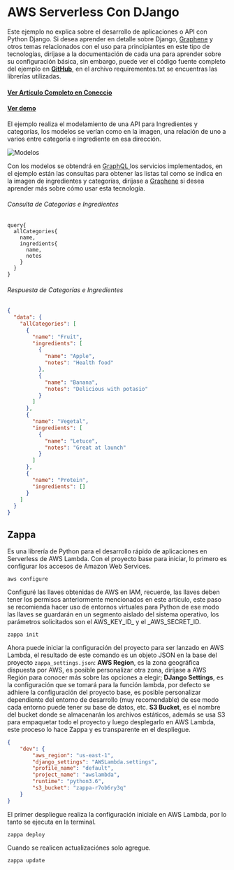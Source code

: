 # AWS Serverless Con DJango

Este ejemplo no explica sobre el desarrollo de aplicaciones o API con Python Django. Si desea aprender en detalle sobre Django, [Graphene](https://docs.graphene-python.org/projects/django/en/latest/) y otros temas relacionados con el uso para principiantes en este tipo de tecnologías, diríjase a la documentación de cada una para aprender sobre su configuración básica, sin embargo, puede ver el código fuente completo del ejemplo en [**GitHub**](https://github.com/SmartEmotions/AWSLambda-Python), en el archivo requirementes.txt se encuentras las librerías utilizadas.

#### [Ver Artículo Completo en Coneccio](https://coneccio.com/t/serverless-en-aws-lamda-con-python/39)

#### [Ver demo](https://osjfw3bchj.execute-api.us-east-1.amazonaws.com/dev/ingredients?query=query%7B%0A%20%20allCategories%7B%0A%20%20%20%20name%2C%0A%20%20%20%20ingredients%7B%0A%20%20%20%20%20%20name%2C%0A%20%20%20%20%20%20notes%0A%20%20%20%20%7D%0A%20%20%7D%0A%7D)

El ejemplo realiza el modelamiento de una API para Ingredientes y categorías, los modelos se verían como en la imagen, una relación de uno a varios entre categoría e ingrediente en esa dirección.

![Modelos](https://coneccio.com/uploads/default/original/1X/7d2f592300af493000fee893bfa1de41c74a5e5a.png)

Con los modelos se obtendrá en [GraphQL ](https://graphql.org/learn/)los servicios implementados, en el ejemplo están las consultas para obtener las listas tal como se indica en la imagen de ingredientes y categorías, diríjase a [Graphene](https://docs.graphene-python.org/projects/django/en/latest/) si desea aprender más sobre cómo usar esta tecnología.

###### Consulta de Categorías e Ingredientes

```
query{
  allCategories{
    name,
    ingredients{
      name,
      notes
    }
  }
}
```

###### Respuesta de Categorías e Ingredientes

```Json
{
  "data": {
    "allCategories": [
      {
        "name": "Fruit",
        "ingredients": [
          {
            "name": "Apple",
            "notes": "Health food"
          },
          {
            "name": "Banana",
            "notes": "Delicious with potasio"
          }
        ]
      },
      {
        "name": "Vegetal",
        "ingredients": [
          {
            "name": "Letuce",
            "notes": "Great at launch"
          }
        ]
      },
      {
        "name": "Protein",
        "ingredients": []
      }
    ]
  }
}
```

## Zappa

Es una librería de Python para el desarrollo rápido de aplicaciones en Serverless de AWS Lambda. Con el proyecto base para iniciar, lo primero es configurar los accesos de Amazon Web Services.

```
aws configure
```

Configuré las llaves obtenidas de AWS en IAM, recuerde, las llaves deben tener los permisos anteriormente mencionados en este artículo, este paso se recomienda hacer uso de entornos virtuales para Python de ese modo las llaves se guardarán en un segmento aislado del sistema operativo, los parámetros solicitados son el AWS\_KEY\_ID\_ y el \_AWS\_SECRET\_ID.

```
zappa init
```

Ahora puede iniciar la configuración del proyecto para ser lanzado en AWS Lambda, el resultado de este comando es un objeto JSON en la base del proyecto `zappa_settings.json`: **AWS Region**, es la zona geográfica dispuesta por AWS, es posible personalizar otra zona, diríjase a AWS Región para conocer más sobre las opciones a elegir; **DJango Settings**, es la configuración que se tomará para la función lambda, por defecto se adhiere la configuración del proyecto base, es posible personalizar dependiente del entorno de desarrollo \(muy recomendable\) de ese modo cada entorno puede tener su base de datos, etc. **S3 Bucket**, es el nombre del bucket donde se almacenarán los archivos estáticos, además se usa S3 para empaquetar todo el proyecto y luego desplegarlo en AWS Lambda, este proceso lo hace Zappa y es transparente en el despliegue.

```JSON
{
    "dev": {
        "aws_region": "us-east-1",
        "django_settings": "AWSLambda.settings",
        "profile_name": "default",
        "project_name": "awslambda",
        "runtime": "python3.6",
        "s3_bucket": "zappa-r7ob6ry3q"
    }
}
```

El primer despliegue realiza la configuración iniciale en AWS Lambda,  por lo tanto se ejecuta en la terminal.

`zappa deploy`

Cuando se realicen actualizaciónes solo agregue.

`zappa update`

